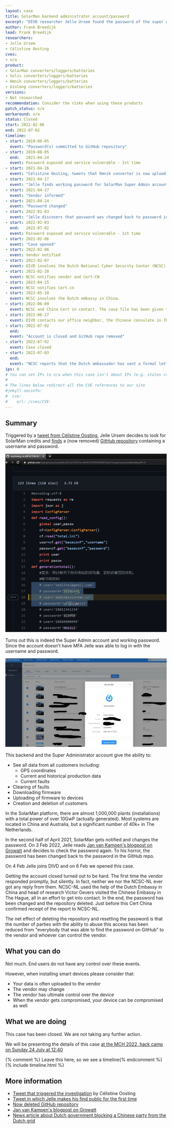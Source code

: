 ```yaml
---
layout: case
title: SolarMan backend administrator account/password
excerpt: "DIVD researcher Jelle Ursem found the password of the super user of the web backend for all SolarMan / Solis / Omnik / Ginlong inverters, loggers, and batteries. The password has been changed now, and the repository containing the password has been deleted."
author: Frank Breedijk
lead: Frank Breedijk
researchers:
- Jelle Ursem
- Célistine Oosting
cves:
- n/a
product: 
- SolarMan converters/loggers/batteries
- Solis converters/loggers/batteries
- Omnik converters/loggers/batteries
- Ginlong converters/loggers/batteries
versions: 
- Not researched
recommendation: Consider the risks when using these products
patch_status: n/a
workaround: n/a
status: Closed
start: 2022-02-06
end: 2022-07-02
timeline:
- start: 2019-08-05
  event: "Password(s) committed to GitHub repository"
- start: 2019-08-05
  end:   2021-04-24
  event: Password exposed and service vulnerable - 1st time
- start: 2021-04-16
  event: "Célistine Oosting, tweets that Omnik converter is now uploading data to China (https://twitter.com/TheRealProcyon/status/1383154764213538816)"
- start: 2021-04-17
  event: "Jelle finds working password for SolarMan Super Admin account in Github repo (https://twitter.com/SchizoDuckie/status/1383365466702237703)"
- start: 2021-04-17
  event: "Vendor informed"
- start: 2021-04-24
  event: "Password changed"
- start: 2022-02-03
  event: "Jelle discovers that password was changed back to password in GitHub repo"
- start: 2022-02-03
  end:   2022-07-02
  event: Password exposed and service vulnerable - 1st time
- start: 2022-02-06
  event: "Case opened"
- start: 2022-02-06
  event: Vendor notified
- start: 2022-02-07
  event: DIVD involves the Dutch National Cyber Security Center (NCSC)
- start: 2022-02-20
  event: NCSC notifies vendor and Cert-CN
- start: 2022-04-15
  event: NCSC notifies Cert.cn
- start: 2022-05-10
  event: NCSC involves the Dutch embassy in China.  
- start: 2022-06-09
  event: NCSC and China Cert in contact. The case file has been given to China Cert
- start: 2022-06-17
  event: DIVD contacts our office neighbor, the Chinese consulate in The Hague. We are given an (unnamed) liaison at China Cert
- start: 2022-07-02
  end:   
  event: "Account is closed and GitHub repo removed"
- start: 2022-07-02
  event: Case closed
- start: 2022-07-03
  end:   
  event: "NCSC reports that the Dutch ambassador has sent a formal letter to China Cert who confirmed receipt of the data"
ips: 0 
# You can set IPs to n/a when this case isn't about IPs (e.g. stolen credentials)
#
# The lines below redirect all the CVE references to our site
#jekyll-secinfo:
#  cve:
#    url: /cves/CVE-
---
```

## Summary

Triggered by a [tweet from  Célistine Oosting](https://twitter.com/TheRealProcyon/status/1383154764213538816), Jelle Ursem decides to look for SolarMan credits and [finds](https://twitter.com/SchizoDuckie/status/1383365466702237703) a (now removed) [GitHub repository](https://github.com/liyanyanwsy/wsy/blob/a067a21f26c5b1a9eff7c01ff02f5df3b58ae516/app/sunny/total/total.py) containing a username and password. 

![Screenshot of the repo and the passwords (blurred)](/img/DIVD-2022-00009/password.png)

Turns out this is indeed the Super Admin account and working password. Since the account doesn't have MFA Jelle was able to log in with the username and password.

![Screenshot of Super Admin access](/img/DIVD-2022-00009/access.png)

This backend and the Super Administrator account give the ability to:
* See all data from all customers including:
  - GPS coordinates
  - Current and historical production data
  - Current faults
* Clearing of faults
* Downloading firmware
* Uploading of firmware to devices
* Creation and deletion of customers

In the SolarMan platform, there are almost 1,000,000 plants (installations) with a total power of over 10GwP (actually generated). Most systems are located in China and Australia, but a significant number of 40k+ in The Netherlands.

In the second half of April 2021, SolarMan gets notified and changes the password. On 3 Feb 2022, Jelle reads [Jan van Kampen's blogpost on Growatt](https://janvankampen.nl/?p=516) and decides to check the password again. To his horror, the password has been changed back to the password in the GitHub repo.

On 4 Feb Jelle joins DIVD and on 6 Feb we opened this case.

Getting the account closed turned out to be hard. The first time the vendor responded promptly, but silently. In fact, neither we nor the NCSC-NL ever got any reply from them. NCSC-NL used the help of the Dutch Embassy in China and head of research Victor Gevers visited the Chinese Embassy in The Hague, all in an effort to get into contact. In the end, the password has been changed and the repository deleted. Just before this Cert China confirmed receipt of the report to NCSC-NL.

The net effect of deleting the repository and resetting the password is that the number of parties with the ability to abuse this access has been reduced from "everybody that was able to find the password on GitHub" to the vendor and whoever can control the vendor.

## What you can do

Not much. End users do not have any control over these events.

However, when installing smart devices please consider that:
* Your data is often uploaded to the vendor
* The vendor may change
* The vendor has ultimate control over the device
* When the vendor gets compromised, your device can be compromised as well

## What we are doing

This case has been closed. We are not taking any further action. 

We will be presenting the details of this case [at the MCH 2022, hack camp on Sunday 24 July at 12:40](https://program.mch2022.org/mch2022/talk/FEZFET/)

{% comment %}  Leave this here, so we see a timeline{% endcomment %}
{% include timeline.html %}


## More information
* [Tweet that triggered the investigation](https://twitter.com/TheRealProcyon/status/1383154764213538816) by Célistine Oosting
* [Tweet in which Jelle makes his find public for the first time](https://twitter.com/SchizoDuckie/status/1383365466702237703)
* [Now deleted GitHub repository](https://github.com/liyanyanwsy/wsy/blob/a067a21f26c5b1a9eff7c01ff02f5df3b58ae516/app/sunny/total/total.py)
* [Jan van Kampen's blogpost on Growatt](https://janvankampen.nl/?p=516)
* [News article about Dutch government blocking a Chinese party from the Dutch grid](https://www.nu.nl/klimaat/6208030/ministerie-greep-in-om-chinees-bedrijf-uit-nederlands-stroomnet-te-houden.html)